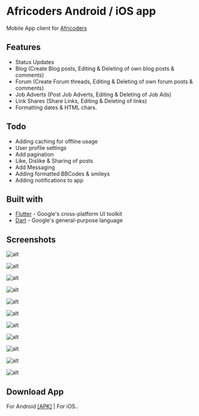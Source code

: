 # Africoders Android / iOS app

Mobile App client for [Africoders](https://www.africoders.com)

## Features

- Status Updates
- Blog (Create Blog posts, Editing & Deleting of own blog posts & comments)
- Forum (Create Forum threads, Editing & Deleting of own forum posts & comments)
- Job Adverts (Post Job Adverts, Editing & Deleting of Job Ads)
- Link Shares (Share Links, Editing & Deleting of links)
- Formatting dates & HTML chars.

## Todo

- Adding caching for offline usage
- User profile settings
- Add pagination
- Like, Dislike & Sharing of posts
- Add Messaging
- Adding formatted BBCodes & smileys
- Adding notifications to app

## Built with

- [Flutter](https://flutter.io/) - Google's cross-platform UI toolkit
- [Dart](https://www.dartlang.org/) - Google's general-purpose language

## Screenshots

![alt](/preview/login.png)

![alt](/preview/signup_success.png)

![alt](/preview/status1.png)

![alt](/preview/status2.png)

![alt](/preview/side_drawer.png)

![alt](/preview/profile.png)

![alt](/preview/forum_list.png)

![alt](/preview/thread_list.png)

![alt](/preview/forum_topic.png)

![alt](/preview/edit-post.png)

![alt](/preview/delete_post.png)

## Download App

For Android [[APK]](https://drive.google.com/file/d/1aQ5B1jeX6hqwtD4D2g6reAmX-lL4OSnU/view?usp=drivesdk) | For iOS..
